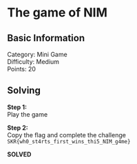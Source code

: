 # The game of NIM

## Basic Information
Category: Mini Game    
Difficulty: Medium  
Points: 20  

## Solving
  
**Step 1:**  
Play the game

**Step 2:**  
Copy the flag and complete the challenge  
```SKR{wh0_st4rts_first_wins_thi5_NIM_g4me}```  

**SOLVED**  
